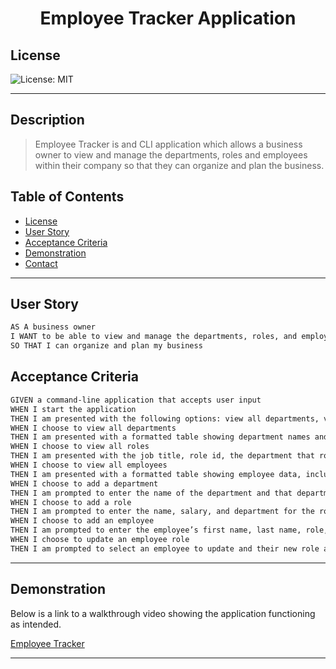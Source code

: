 <h1 align='center'>Employee Tracker Application</h1>

## License

![License: MIT](https://img.shields.io/badge/License-MIT-purple.svg)

---

## Description

> Employee Tracker is and CLI application which allows a business owner to view and manage the departments, roles and employees within their company so that they can organize and plan the business.

## Table of Contents

- [License](#license)
- [User Story](#user-story)
- [Acceptance Criteria](#acceptance-criteria)
- [Demonstration](#demonstration)
- [Contact](#contact)

---

## User Story

```md
AS A business owner
I WANT to be able to view and manage the departments, roles, and employees in my company
SO THAT I can organize and plan my business
```

## Acceptance Criteria

```md
GIVEN a command-line application that accepts user input
WHEN I start the application
THEN I am presented with the following options: view all departments, view all roles, view all employees, add a department, add a role, add an employee, and update an employee role
WHEN I choose to view all departments
THEN I am presented with a formatted table showing department names and department ids
WHEN I choose to view all roles
THEN I am presented with the job title, role id, the department that role belongs to, and the salary for that role
WHEN I choose to view all employees
THEN I am presented with a formatted table showing employee data, including employee ids, first names, last names, job titles, departments, salaries, and managers that the employees report to
WHEN I choose to add a department
THEN I am prompted to enter the name of the department and that department is added to the database
WHEN I choose to add a role
THEN I am prompted to enter the name, salary, and department for the role and that role is added to the database
WHEN I choose to add an employee
THEN I am prompted to enter the employee’s first name, last name, role, and manager, and that employee is added to the database
WHEN I choose to update an employee role
THEN I am prompted to select an employee to update and their new role and this information is updated in the database
```

---

## Demonstration

Below is a link to a walkthrough video showing the application functioning as intended.

[Employee Tracker](https://drive.google.com/file/d/1p9xb_ribuh3EW7egahP1vs5bV3IgpGYu/view)

---
